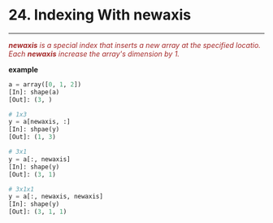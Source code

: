 # 24. Indexing With newaxis
-----------------------------

*<font color="brown" size="media">__newaxis__ is a special index that inserts a new array at the specified locatio. Each __newaxis__ increase the array's dimension by 1.</font>*

**example**

```python
a = array([0, 1, 2])
[In]: shape(a)
[Out]: (3, )

# 1x3
y = a[newaxis, :]
[In]: shpae(y)
[Out]: (1, 3)

# 3x1
y = a[:, newaxis]
[In]: shape(y)
[Out]: (3, 1)

# 3x1x1
y = a[:, newaxis, newaxis]
[In]: shape(y)
[Out]: (3, 1, 1)
```

